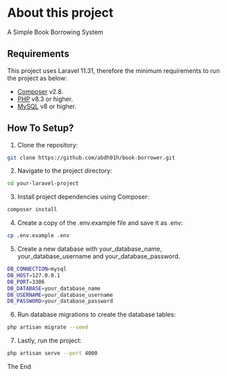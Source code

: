 # About this project 

A Simple Book Borrowing System

## Requirements  

This project uses Laravel 11.31, therefore the minimum requirements to run the project as below:

- [Composer](https://getcomposer.org/) v2.8.
- [PHP](https://www.php.net/) v8.3 or higher.
- [MySQL](https://www.mysql.com/) v8 or higher.

## How To Setup?

1. Clone the repository:

```bash
git clone https://github.com/abdh01h/book-borrower.git
```
2. Navigate to the project directory:

```bash
cd your-laravel-project
```
 
3. Install project dependencies using Composer:

```bash
composer install
```
 
4. Create a copy of the .env.example file and save it as .env:

```bash
cp .env.example .env
```

5. Create a new database with your_database_name, your_database_username and your_database_password.

```bash
DB_CONNECTION=mysql
DB_HOST=127.0.0.1
DB_PORT=3306
DB_DATABASE=your_database_name
DB_USERNAME=your_database_username
DB_PASSWORD=your_database_password
```
 
6. Run database migrations to create the database tables:
 
```bash
php artisan migrate --seed
```

7. Lastly, run the project:
 
```bash
php artisan serve --port 4000
```
 
 The End
